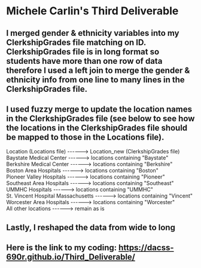 # Michele Carlin's Third Deliverable

## I merged gender & ethnicity variables into my ClerkshipGrades file matching on ID. ClerkshipGrades file is in long format so students have more than one row of data therefore I used a left join to merge the gender & ethnicity info from one line to many lines in the ClerkshipGrades file.

## I used fuzzy merge to update the location names in the ClerkshipGrades file (see below to see how the locations in the ClerkshipGrades file should be mapped to those in the Locations file).
Location (Locations file) ------>  Location_new (ClerkshipGrades file)<br>
Baystate Medical Center ------>  locations containing "Baystate"<br>
Berkshire Medical Center ------>  locations containing "Berkshire"<br>
Boston Area Hospitals ------>  locations containing "Boston"<br>
Pioneer Valley Hospitals ------>  locations containing "Pioneer"<br>
Southeast Area Hospitals ------>  locations containing "Southeast"<br>
UMMHC Hospitals ------>  locations containing "UMMHC"<br>
St. Vincent Hospital Massachusetts ------>  locations containing "Vincent"<br>
Worcester Area Hospitals ------>  locations containing "Worcester"<br>
All other locations ------>  remain as is

## Lastly, I reshaped the data from wide to long

## Here is the link to my coding: https://dacss-690r.github.io/Third_Deliverable/
